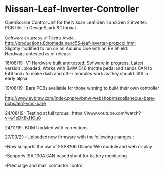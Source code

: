 # Nissan-Leaf-Inverter-Controller
OpenSource Control Unit for the Nissan Leaf Gen 1 and Gen 2 inverter.<br>
PCB files in DesignSpark 8.1 format.
<br>
<br>
Software courtesy of Perttu Ahola.<br>
http://productions.8dromeda.net/c55-leaf-inverter-protocol.html
<br>
Slightly modified to run on an Arduino Due with an EV Shield.<br>
Hardware untested as of release.<br>

16/08/19 : V1 Hardware built and tested. Software in progress. Latest version uploaded. Works with BMW E46 throttle pedal and sends CAN to E46 body to make dash and other modules work as they should. Still in early alpha. 


19/08/19 : Bare PCBs available for those wishing to build their own controller :<br>
http://www.evbmw.com/index.php/evbmw-webshop/miscellaneous-bare-pcbs/leaf-vcm-bare

24/08/19 : Testing at full torque : https://www.youtube.com/watch?v=w1eDK8kHOu0


24/11/19 : BOM Updated with corrections.

27/03/20 : Uploaded new firmware with the following changes :

-Now supports the use of ESP8266 Olimex WiFi module and web display

-Supports ISA 100A CAN based shunt for battery monitoring

-Precharge and main contactor control
